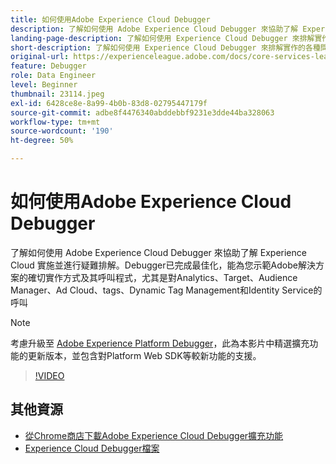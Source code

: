 ```yaml
---
title: 如何使用Adobe Experience Cloud Debugger
description: 了解如何使用 Adobe Experience Cloud Debugger 來協助了解 Experience Cloud 實施並進行疑難排解。
landing-page-description: 了解如何使用 Experience Cloud Debugger 來排解實作的各種問題。了解 Adobe 解決方案的實作方式及呼叫程序。
short-description: 了解如何使用 Experience Cloud Debugger 來排解實作的各種問題。了解 Adobe 解決方案的實作方式及呼叫程序。
original-url: https://experienceleague.adobe.com/docs/core-services-learn/tutorials/debugger/use-the-experience-cloud-debugger.html
feature: Debugger
role: Data Engineer
level: Beginner
thumbnail: 23114.jpeg
exl-id: 6428ce8e-8a99-4b0b-83d8-02795447179f
source-git-commit: adbe8f4476340abddebbf9231e3dde44ba328063
workflow-type: tm+mt
source-wordcount: '190'
ht-degree: 50%

---
```


# 如何使用Adobe Experience Cloud Debugger

了解如何使用 Adobe Experience Cloud Debugger 來協助了解 Experience Cloud 實施並進行疑難排解。Debugger已完成最佳化，能為您示範Adobe解決方案的確切實作方式及其呼叫程式，尤其是對Analytics、Target、Audience Manager、Ad Cloud、tags、Dynamic Tag Management和Identity Service的呼叫

>[!NOTE]
>
>考慮升級至 [Adobe Experience Platform Debugger](../overview.md)，此為本影片中精選擴充功能的更新版本，並包含對Platform Web SDK等較新功能的支援。


>[!VIDEO](https://video.tv.adobe.com/v/23064/?quality=12)

## 其他資源

* [從Chrome商店下載Adobe Experience Cloud Debugger擴充功能](https://chrome.google.com/webstore/detail/adobe-experience-cloud-de/ocdmogmohccmeicdhlhhgepeaijenapj)
* [Experience Cloud Debugger檔案](https://experienceleague.adobe.com/docs/debugger/using/experience-cloud-debugger.html)
